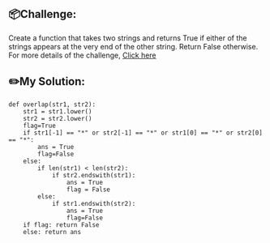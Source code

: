 ## 📦Challenge:
Create a function that takes two strings and returns True if either of the strings appears at the very end of the other string. Return False otherwise.
For more details of the challenge, [Click here][https://edabit.com/challenge/rShXJNT2WQQiSiRx6]

## ✏️My Solution:
```
def overlap(str1, str2):
	str1 = str1.lower()
	str2 = str2.lower()
	flag=True
	if str1[-1] == "*" or str2[-1] == "*" or str1[0] == "*" or str2[0] == "*":
		ans = True
		flag=False
	else:
		if len(str1) < len(str2):
			if str2.endswith(str1):
				ans = True
				flag = False
		else:
			if str1.endswith(str2):
				ans = True
				flag=False
	if flag: return False
	else: return ans
```

[https://edabit.com/challenge/rShXJNT2WQQiSiRx6]: https://edabit.com/challenge/rShXJNT2WQQiSiRx6